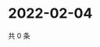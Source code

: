 # 2022-02-04

共 0 条

<!-- BEGIN WEIBO -->
<!-- 最后更新时间 Fri Feb 04 2022 16:14:10 GMT+0800 (China Standard Time) -->

<!-- END WEIBO -->
